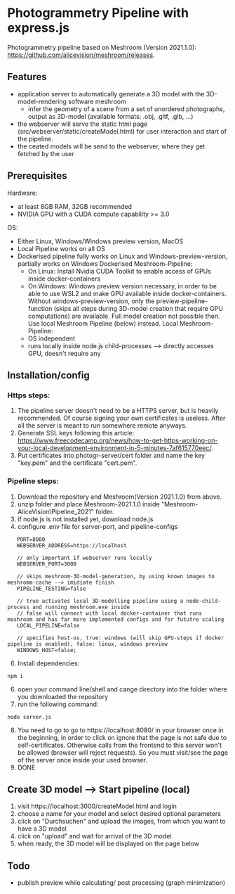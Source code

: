 # Photogrammetry Pipeline with express.js

Photogrammetry pipeline based on Meshroom (Version 2021.1.0): https://github.com/alicevision/meshroom/releases.

## Features

 - application server to automatically generate a 3D model with the 3D-model-rendering software meshroom
   - infer the geometry of a scene from a set of unordered photographs, output as 3D-model (available formats: .obj, .gltf, .glb, ...)
 - the webserver will serve the static html page (src/webserver/static/createModel.html) for user interaction and start of the pipeline.
 - the ceated models will be send to the webserver, where they get fetched by the user
 

## Prerequisites

Hardware:
- at least 8GB RAM, 32GB recommended
- NVIDIA GPU with a CUDA compute capability >= 3.0

OS:
- Either Linux, Windows/Windows preview version, MacOS
- Local Pipeline works on all OS
- Dockerised pipeline fully works on Linux and Windows-preview-version, partially works on Windows
Dockerised Meshroom-Pipeline:
   - On Linux: Install Nvidia CUDA Toolkit to enable access of GPUs inside docker-containers
   - On Windows: Windows preview version necessary, in order to be able to use WSL2 and make GPU available inside docker-containers. Without windows-preview-version, only the      preview-pipeline-function (skips all steps during 3D-model creation that require GPU computations) are available. Full model creation not possible then. Use local Meshroom Pipeline (below) instead.
Local Meshroom-Pipeline:
   - OS independent
   - runs locally inside node.js child-processes --> directly accesses GPU, doesn't require any 

## Installation/config

### Https steps:
 1. The pipeline server doesn't need to be a HTTPS server, but is heavily recommended. Of course signing your own certificates is useless. After all the server is meant to run somewhere remote anyways.
 2. Generate SSL keys following this article: https://www.freecodecamp.org/news/how-to-get-https-working-on-your-local-development-environment-in-5-minutes-7af615770eec/.
 3. Put certificates into photogr-server/cert folder and name the key "key.pem" and the certificate "cert.pem".
    
### Pipeline steps:
 1. Download the repository and Meshroom(Version 2021.1.0) from above.
 2. unzip folder and place Meshroom-2021.1.0 inside "Meshroom-AliceVision\Pipeline_2021" folder.
 3. if node.js is not installed yet, download node.js
 4. configure .env file for server-port, and pipeline-configs
 ````
    PORT=8080
    WEBSERVER_ADDRESS=https://localhost
    
    // only important if webserver runs locally
    WEBSERVER_PORT=3000
    
    // skips meshroom-3D-model-generation, by using known images to meshromm-cache --> imidiate finish
    PIPELINE_TESTING=false
    
    // true activates local 3D-modelling pipeline using a node-child-process and running meshroom.exe inside
    // false will connect with local docker-container that runs meshroom and has far more implemented configs and for fututre scaling
    LOCAL_PIPELINE=false
    
    // specifies host-os, true: windows (will skip GPU-steps if docker pipeline is enabled), false: linux, windows preview
    WINDOWS_HOST=false;
````    
 6. Install dependencies:
````
npm i

````
 6. open your command line/shell and cange directory into the folder where you downloaded the repository
 7. run the following command:

 ````
node server.js
````
 8. You need to go to go to https://localhost:8080/ in your browser once in the beginning, in order to click on ignore that the page is not safe due to self-certificates. Otherwise calls from the frontend to this server won't be allowed (browser will reject requests). So you must visit/see the page of the server once inside your used browser.
 9. DONE

## Create 3D model --> Start pipeline (local)

1. visit https://localhost:3000/createModel.html and login 
2. choose a name for your model and select desired optional parameters
3. click on "Durchsuchen" and upload the images, from which you want to have a 3D model
4. click on "upload" and wait for arrival of the 3D model
5. when ready, the 3D model will be displayed on the page below

## Todo

- publish preview while calculating/ post processing (graph minimization)
